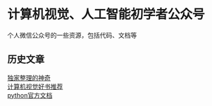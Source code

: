 # 计算机视觉、人工智能初学者公众号
个人微信公众号的一些资源，包括代码、文档等


## 历史文章
[独家整理的神奇](https://mp.weixin.qq.com/s/rxJ5G2be9nPhTaIM4CfHbg)\
[计算机视觉好书推荐](https://mp.weixin.qq.com/s/DxYypI6j8rgw9a8ZADO_qw)\
[python官方文档](https://mp.weixin.qq.com/s/z-sVMQy3nAUsn0anCfmnpg)
